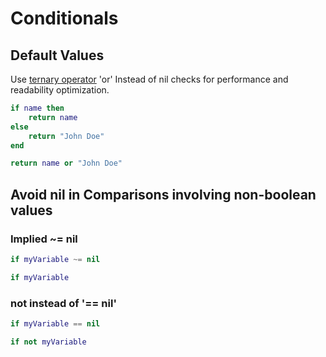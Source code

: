 # Conditionals

## Default Values
Use [ternary operator](http://lua-users.org/wiki/TernaryOperator) 'or' Instead of nil checks for performance and readability optimization.
```lua title="BAD"
if name then
    return name
else
    return "John Doe"
end
```
```lua title="GOOD"
return name or "John Doe"
```

## Avoid nil in Comparisons involving non-boolean values

### Implied ~= nil
```lua title="BAD"
if myVariable ~= nil
```
```lua title="GOOD"
if myVariable
```

### not instead of '== nil'
```lua title="BAD"
if myVariable == nil
```
```lua title="GOOD"
if not myVariable
```